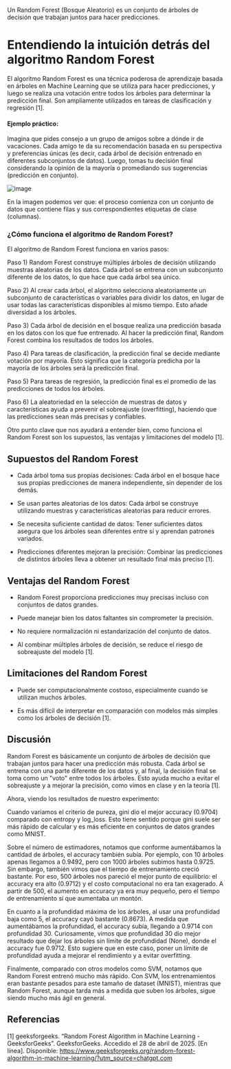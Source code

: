 Un Random Forest (Bosque Aleatorio) es un conjunto de árboles de decisión que trabajan juntos para hacer predicciones. 

# Entendiendo la intuición detrás del algoritmo Random Forest

El algoritmo Random Forest es una técnica poderosa de aprendizaje basada en árboles en Machine Learning que se utiliza para hacer predicciones, y luego se realiza una votación entre todos los árboles para determinar la predicción final. Son ampliamente utilizados en tareas de clasificación y regresión [1].

#### Ejemplo práctico:

Imagina que pides consejo a un grupo de amigos sobre a dónde ir de vacaciones. Cada amigo te da su recomendación basada en su perspectiva y preferencias únicas (es decir, cada árbol de decisión entrenado en diferentes subconjuntos de datos). Luego, tomas tu decisión final considerando la opinión de la mayoría o promediando sus sugerencias (predicción en conjunto).

![image](https://github.com/user-attachments/assets/4758d448-10d9-4257-a676-d37b509c38d5)

En la imagen podemos ver que: el proceso comienza con un conjunto de datos que contiene filas y sus correspondientes etiquetas de clase (columnas).

### ¿Cómo funciona el algoritmo de Random Forest?

El algoritmo de Random Forest funciona en varios pasos:

Paso 1) Random Forest construye múltiples árboles de decisión utilizando muestras aleatorias de los datos. Cada árbol se entrena con un subconjunto diferente de los datos, lo que hace que cada árbol sea único.

Paso 2) Al crear cada árbol, el algoritmo selecciona aleatoriamente un subconjunto de características o variables para dividir los datos, en lugar de usar todas las características disponibles al mismo tiempo. Esto añade diversidad a los árboles.

Paso 3) Cada árbol de decisión en el bosque realiza una predicción basada en los datos con los que fue entrenado. Al hacer la predicción final, Random Forest combina los resultados de todos los árboles.

Paso 4) Para tareas de clasificación, la predicción final se decide mediante votación por mayoría. Esto significa que la categoría predicha por la mayoría de los árboles será la predicción final.

Paso 5) Para tareas de regresión, la predicción final es el promedio de las predicciones de todos los árboles.

Paso 6) La aleatoriedad en la selección de muestras de datos y características ayuda a prevenir el sobreajuste (overfitting), haciendo que las predicciones sean más precisas y confiables.

Otro punto clave que nos ayudará a entender bien, como funciona el Random Forest son los supuestos, las ventajas y limitaciones del modelo [1].

## Supuestos del Random Forest

- Cada árbol toma sus propias decisiones: Cada árbol en el bosque hace sus propias predicciones de manera independiente, sin depender de los demás.

- Se usan partes aleatorias de los datos: Cada árbol se construye utilizando muestras y características aleatorias para reducir errores.

- Se necesita suficiente cantidad de datos: Tener suficientes datos asegura que los árboles sean diferentes entre sí y aprendan patrones variados.

- Predicciones diferentes mejoran la precisión: Combinar las predicciones de distintos árboles lleva a obtener un resultado final más preciso [1].

## Ventajas del Random Forest

- Random Forest proporciona predicciones muy precisas incluso con conjuntos de datos grandes.

- Puede manejar bien los datos faltantes sin comprometer la precisión.

- No requiere normalización ni estandarización del conjunto de datos.

- Al combinar múltiples árboles de decisión, se reduce el riesgo de sobreajuste del modelo [1].

## Limitaciones del Random Forest

- Puede ser computacionalmente costoso, especialmente cuando se utilizan muchos árboles.

- Es más difícil de interpretar en comparación con modelos más simples como los árboles de decisión [1].

## Discusión

Random Forest es básicamente un conjunto de árboles de decisión que trabajan juntos para hacer una predicción más robusta. Cada árbol se entrena con una parte diferente de los datos y, al final, la decisión final se toma como un "voto" entre todos los árboles. Esto ayuda mucho a evitar el sobreajuste y a mejorar la precisión, como vimos en clase y en la teoría [1].

Ahora, viendo los resultados de nuestro experimento:

Cuando variamos el criterio de pureza, gini dio el mejor accuracy (0.9704) comparado con entropy y log_loss. Esto tiene sentido porque gini suele ser más rápido de calcular y es más eficiente en conjuntos de datos grandes como MNIST.

Sobre el número de estimadores, notamos que conforme aumentábamos la cantidad de árboles, el accuracy también subía. Por ejemplo, con 10 árboles apenas llegamos a 0.9492, pero con 1000 árboles subimos hasta 0.9725. Sin embargo, también vimos que el tiempo de entrenamiento creció bastante.
Por eso, 500 árboles nos pareció el mejor punto de equilibrio: el accuracy era alto (0.9712) y el costo computacional no era tan exagerado. A partir de 500, el aumento en accuracy ya era muy pequeño, pero el tiempo de entrenamiento sí que aumentaba un montón.

En cuanto a la profundidad máxima de los árboles, al usar una profundidad baja como 5, el accuracy cayó bastante (0.8673). A medida que aumentábamos la profundidad, el accuracy subía, llegando a 0.9714 con profundidad 30. Curiosamente, vimos que profundidad 30 dio mejor resultado que dejar los árboles sin límite de profundidad (None), donde el accuracy fue 0.9712. Esto sugiere que en este caso, poner un límite de profundidad ayuda a mejorar el rendimiento y a evitar overfitting.

Finalmente, comparado con otros modelos como SVM, notamos que Random Forest entrenó mucho más rápido. Con SVM, los entrenamientos eran bastante pesados para este tamaño de dataset (MNIST), mientras que Random Forest, aunque tarda más a medida que suben los árboles, sigue siendo mucho más ágil en general.

## Referencias

[1] geeksforgeeks. “Random Forest Algorithm in Machine Learning - GeeksforGeeks”. GeeksforGeeks. Accedido el 28 de abril de 2025. [En línea]. Disponible: https://www.geeksforgeeks.org/random-forest-algorithm-in-machine-learning/?utm_source=chatgpt.com

